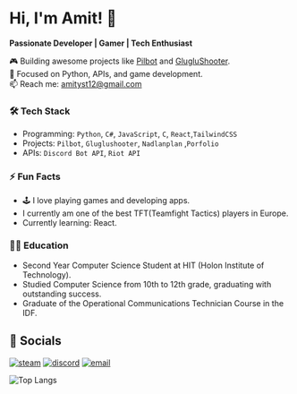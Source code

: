 # Hi, I'm Amit! 👋  
**Passionate Developer | Gamer | Tech Enthusiast**  

🎮 Building awesome projects like [Pilbot](#) and [GlugluShooter](#).  
🌟 Focused on Python, APIs, and game development.  
📫 Reach me: amityst12@gmail.com  

### 🛠️ Tech Stack
- Programming: `Python`, `C#`, `JavaScript`, `C`, `React`,`TailwindCSS`
- Projects: `Pilbot`, `Gluglushooter`, `Nadlanplan` ,`Porfolio`
- APIs: `Discord Bot API`, `Riot API`

### ⚡ Fun Facts
- 🕹️ I love playing games and developing apps.
- I currently am one of the best TFT(Teamfight Tactics) players in Europe.
- Currently learning: React.


### 👨‍🏫 Education
- Second Year Computer Science Student at HIT (Holon Institute of Technology).
- Studied Computer Science from 10th to 12th grade, graduating with outstanding success.
- Graduate of the Operational Communications Technician Course in the IDF.

 ## 🔗 Socials

[![steam](https://img.icons8.com/fluent/32/000000/steam.png)](https://steamcommunity.com/profiles/76561199248933798/)
[![discord](https://img.icons8.com/color/32/000000/discord-logo.png)](https://discordapp.com/users/164734809292144640)
[![email](https://img.icons8.com/material-rounded/33/eeeeee/filled-message.png)](mailto:amityst12@gmail.com)

![Top Langs](https://github-readme-stats.vercel.app/api/top-langs/?username=amityst12&layout=compact)
